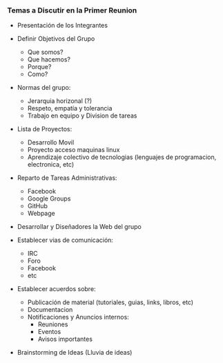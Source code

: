### Temas a Discutir en la Primer Reunion

- Presentación de los Integrantes
- Definir Objetivos del Grupo
  - Que somos?
  - Que hacemos?
  - Porque?
  - Como?

- Normas del grupo:
  - Jerarquia horizonal (?)
  - Respeto, empatía y tolerancia
  - Trabajo en equipo y Division de tareas

- Lista de Proyectos:
  - Desarrollo Movil
  - Proyecto acceso maquinas linux
  - Aprendizaje colectivo de tecnologias (lenguajes de programacion, electronica, etc)

- Reparto de Tareas Administrativas:
  - Facebook
  - Google Groups
  - GitHub
  - Webpage

- Desarrollar y Diseñadores la Web del grupo
- Establecer vias de comunicación:
  - IRC
  - Foro
  - Facebook
  - etc

- Establecer acuerdos sobre:
  - Publicación de material (tutoriales, guias, links, libros, etc)
  - Documentacion
  - Notificaciones y Anuncios internos:
    - Reuniones
    - Eventos
    - Avisos importantes

- Brainstorming de Ideas (Lluvia de ideas)
